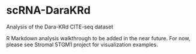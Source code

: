 # scRNA-DaraKRd
Analysis of the Dara-KRd CITE-seq dataset

R Markdown analysis walkthrough to be added in the near future. For now, please see Stromal 5TGM1 project for visualization examples.
